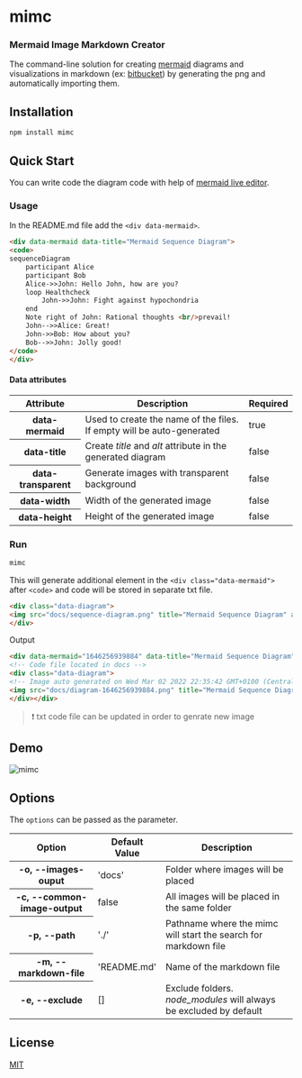 # mimc
### Mermaid Image Markdown Creator

The command-line solution for creating [mermaid](https://mermaid-js.github.io/) diagrams and visualizations in markdown (ex: [bitbucket](https://www.atlassian.com/software/bitbucket/enterprise)) by generating the png and automatically importing them.

## Installation

```bash
npm install mimc
```

## Quick Start
You can write code the diagram code with help of [mermaid live editor](https://mermaid-js.github.io/mermaid-live-editor/).

### Usage

In the README.md file add the `<div data-mermaid>`.

```html
<div data-mermaid data-title="Mermaid Sequence Diagram">
<code>
sequenceDiagram
    participant Alice
    participant Bob
    Alice->>John: Hello John, how are you?
    loop Healthcheck
        John->>John: Fight against hypochondria
    end
    Note right of John: Rational thoughts <br/>prevail!
    John-->>Alice: Great!
    John->>Bob: How about you?
    Bob-->>John: Jolly good!
</code>
</div>
```

#### Data attributes

<table>
  <thead>
    <tr>
      <th>Attribute</th>
      <th>Description</th>
      <th>Required</th>
    </tr>
  </thead>
  <tbody>
    <tr>
      <th>data-mermaid</th>
      <td>Used to create the name of the files. If empty will be auto-generated</td>
      <td>true</td>
    </tr>
    <tr>
      <th>data-title</th>
      <td>Create <i>title</i> and <i>alt</i> attribute in the generated diagram</td>
      <td>false</td>
    </tr>
    <tr>
      <th>data-transparent</th>
      <td>Generate images with transparent background</td>
      <td>false</td>
    </tr>
    <tr>
      <th>data-width</th>
      <td>Width of the generated image</td>
      <td>false</td>
    </tr>
    <tr>
      <th>data-height</th>
      <td>Height of the generated image</td>
      <td>false</td>
    </tr>
  </tbody>
</table>

### Run

```bash
mimc
```

This will generate additional element in the `<div class="data-mermaid">` after `<code>` and code will be stored in separate txt file.

```html
<div class="data-diagram">
<img src="docs/sequence-diagram.png" title="Mermaid Sequence Diagram" alt="Mermaid Sequence Diagram"/>
</div>
```

Output

```html
<div data-mermaid="1646256939884" data-title="Mermaid Sequence Diagram">
<!-- Code file located in docs -->
<div class="data-diagram">
<!-- Image auto generated on Wed Mar 02 2022 22:35:42 GMT+0100 (Central European Standard Time) -->
<img src="docs/diagram-1646256939884.png" title="Mermaid Sequence Diagram" alt="Mermaid Sequence Diagram"/>
</div></div>
```

> ❗ txt code file can be updated in order to genrate new image

## Demo

<img src="https://user-images.githubusercontent.com/8751579/156455459-c6d08b9b-67c2-478c-80ba-64eeb1711a1d.gif" title="mimc demo" alt="mimc"/>

## Options

The `options` can be passed as the parameter.

<table>
  <thead>
    <tr>
      <th>Option</th>
      <th>Default Value</th>
      <th>Description</th>
    </tr>
  </thead>
  <tbody>
    <tr>
      <th>-o, --images-ouput</th>
      <td>'docs'</td>
      <td>Folder where images will be placed</td>
    </tr>
    <tr>
      <th>-c, --common-image-output</th>
      <td>false</td>
      <td>All images will be placed in the same folder</td>
    </tr>
    <tr>
      <th>-p, --path</th>
      <td>'./'</td>
      <td>Pathname where the mimc will start the search for markdown file</td>
    </tr>
    <tr>
      <th>-m, --markdown-file</th>
      <td>'README.md'</td>
      <td>Name of the markdown file</td>
    </tr>
    <tr>
      <th>-e, --exclude</th>
      <td>[]</td>
      <td>Exclude folders. <i>node_modules</i> will always be excluded by default</td>
    </tr>
  </tbody>
</table>

## License
[MIT](LICENSE)